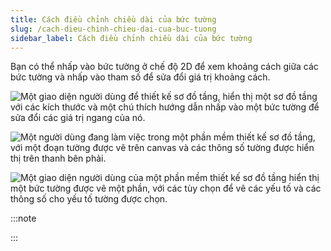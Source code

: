 ```yaml
---
title: Cách điều chỉnh chiều dài của bức tường
slug: /cach-dieu-chinh-chieu-dai-cua-buc-tuong
sidebar_label: Cách điều chỉnh chiều dài của bức tường
---
```


Bạn có thể nhấp vào bức tường ở chế độ 2D để xem khoảng cách giữa các bức tường và nhấp vào tham số để sửa đổi giá trị khoảng cách.

![Một giao diện người dùng để thiết kế sơ đồ tầng, hiển thị một sơ đồ tầng với các kích thước và một chú thích hướng dẫn nhấp vào một bức tường để sửa đổi các giá trị ngang của nó.](https://storage.googleapis.com/jegavn_kb/image_jegavn/112.1.png)

![Một người dùng đang làm việc trong một phần mềm thiết kế sơ đồ tầng, với một đoạn tường được vẽ trên canvas và các thông số tường được hiển thị trên thanh bên phải.](https://storage.googleapis.com/jegavn_kb/image_jegavn/112.2.png)

![Một giao diện người dùng của một phần mềm thiết kế sơ đồ tầng hiển thị một bức tường được vẽ một phần, với các tùy chọn để vẽ các yếu tố và các thông số cho yếu tố tường được chọn.](https://storage.googleapis.com/jegavn_kb/image_jegavn/112.3.png)

:::note

:::